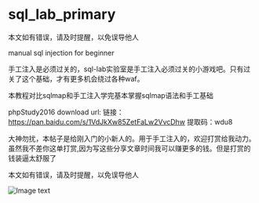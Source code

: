 # sql_lab_primary
本文如有错误，请及时提醒，以免误导他人

manual sql injection for beginner

手工注入是必须过关的，sql-lab实验室是手工注入必须过关的小游戏吧。只有过关了这个基础，才有更多机会绕过各种waf。

本教程对比sqlmap和手工注入学完基本掌握sqlmap语法和手工基础

phpStudy2016 download url:
链接：https://pan.baidu.com/s/1VdJkXw85ZetFaLw2VvcDhw 
提取码：wdu8 

大神勿扰，本帖子是给刚入门的小新人的。用于手工注入的，欢迎打赏给我动力。虽然我不差你这单打赏,因为写这些分享文章时间我可以赚更多的钱。但是打赏的钱装逼太舒服了

本文如有错误，请及时提醒，以免误导他人

![Image text](https://github.com/Adamloveve/sql_lab_primary/blob/master/IMG/wx.png)
